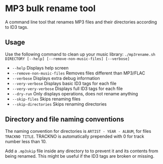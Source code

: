 # MP3 bulk rename tool

A command line tool that renames MP3 files and their directories according to ID3 tags.

## Usage
Use the following command to clean up your music library:
`./mp3rename.sh DIRECTORY [--help] [--remove-non-music-files] [--verbose]`

 * `--help`                        Displays help screen
 * `--remove-non-music-files`      Removes files different than MP3/FLAC
 * `--verbose`                     Displays extra debug information
 * `--very-verbose`                Displays basic ID3 tags for each file
 * `--very-very-verbose`           Displays full ID3 tags for each file
 * `--dry-run`                     Only displays operations, does not rename anything
 * `--skip-files`                  Skips renaming files
 * `--skip-directories`            Skips renaming directories

## Directory and file naming conventions

The naming convention for directories is `ARTIST - YEAR - ALBUM`,
for files `TRACKNO TITLE`. TRACKNO is automatically prepended with 0 for track
number less than 10.

Add a `.mp3skip` file inside any directory to to prevent it and its contents from
being renamed. This might be useful if the ID3 tags are broken or missing.
